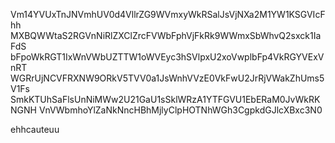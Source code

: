Vm14YVUxTnJNVmhUV0d4VllrZG9WVmxyWkRSalJsVjNXa2M1YW1KSGVIcFhh
MXBQWWtaS2RGVnNiRlZXClZrcFVWbFphVjFkRk9WWmxSbWhvQ2sxck1IaFdS
bFpoWkRGT1IxWnVWbUZTTW1oWVEyc3hSVlpxU2xoVwplbFp4VkRGYVExVnRT
WGRrUjNCVFRXNW9ORkV5TVV0a1JsWnhVVzE0VkFwU2JrRjVWakZhUms5V1Fs
SmkKTUhSaFlsUnNiMWw2U21GaU1sSklWRzA1YTFGVU1EbERaM0JvWkRKNGNH
VnVWbmhoYlZaNkNncHBhMjlyClpHOTNhWGh3CgpkdGJlcXBxc3N0

ehhcauteuu